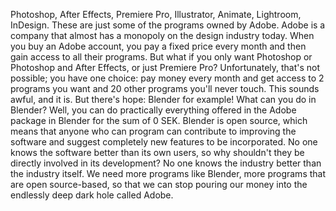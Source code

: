 Photoshop, After Effects, Premiere Pro, Illustrator, Animate, Lightroom, InDesign. These are just some of the programs owned by Adobe. Adobe is a company that almost has a monopoly on the design industry today. When you buy an Adobe account, you pay a fixed price every month and then gain access to all their programs. But what if you only want Photoshop or Photoshop and After Effects, or just Premiere Pro? Unfortunately, that's not possible; you have one choice: pay money every month and get access to 2 programs you want and 20 other programs you'll never touch. This sounds awful, and it is. But there's hope: Blender for example! What can you do in Blender? Well, you can do practically everything offered in the Adobe package in Blender for the sum of 0 SEK. Blender is open source, which means that anyone who can program can contribute to improving the software and suggest completely new features to be incorporated. No one knows the software better than its own users, so why shouldn't they be directly involved in its development? No one knows the industry better than the industry itself. We need more programs like Blender, more programs that are open source-based, so that we can stop pouring our money into the endlessly deep dark hole called Adobe.
